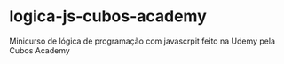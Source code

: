 # logica-js-cubos-academy
 Minicurso de lógica de programação com javascrpit feito na Udemy pela Cubos Academy
